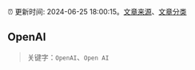 :alarm_clock: 更新时间: 2024-06-25 18:00:15。[文章来源](/README.md)、[文章分类](/TAGS.md)

## OpenAI


> 关键字：`OpenAI`、`Open AI`



